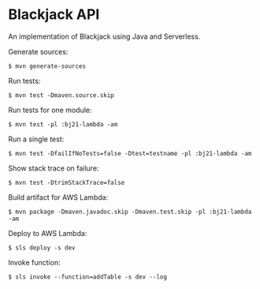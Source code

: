 Blackjack API
=============

An implementation of Blackjack using Java and Serverless.

Generate sources:

    $ mvn generate-sources

Run tests:

    $ mvn test -Dmaven.source.skip

Run tests for one module:

    $ mvn test -pl :bj21-lambda -am

Run a single test:

    $ mvn test -DfailIfNoTests=false -Dtest=testname -pl :bj21-lambda -am

Show stack trace on failure:

    $ mvn test -DtrimStackTrace=false

Build artifact for AWS Lambda:

    $ mvn package -Dmaven.javadoc.skip -Dmaven.test.skip -pl :bj21-lambda -am

Deploy to AWS Lambda:

    $ sls deploy -s dev

Invoke function:

    $ sls invoke --function=addTable -s dev --log
